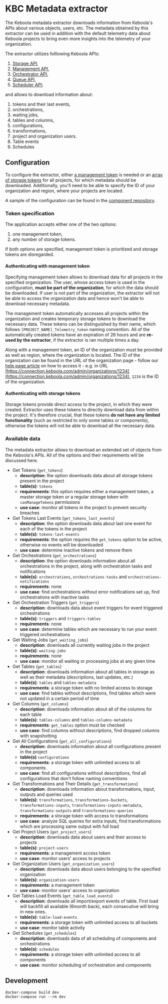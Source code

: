 # KBC Metadata extractor

The Keboola metadata extractor downloads information from Keboola's APIs about various objects, users, etc. The metadata obtained by this extractor can be used in addition with the default telemetry data about Keboola projects to bring even more insights into the telemetry of your organization.

The extractor utilizes folllowing Keboola APIs:

1. [Storage API](https://keboola.docs.apiary.io/#),
2. [Management API](https://keboolamanagementapi.docs.apiary.io/#),
3. [Orchestrator API](https://keboolaorchestratorv2api.docs.apiary.io/#),
4. [Queue API](https://app.swaggerhub.com/apis-docs/keboola/job-queue-api/1.0.0#/),
5. [Scheduler API](https://app.swaggerhub.com/apis/odinuv/scheduler/1.0.0);

and allows to download information about:

1. tokens and their last events,
2. orchestrations,
3. waiting jobs,
4. tables and columns,
5. configurations,
6. transformations,
7. project and organization users.
8. Table events
9. Schedules 

## Configuration

To configure the extractor, either [a management token](https://help.keboola.com/management/account/#tokens) is needed or an [array of storage tokens](https://help.keboola.com/management/project/tokens/) for all projects, for which metadata should be downloaded. Additionally, you'll need to be able to specify the ID of your organization and region, where your projects are located.

A sample of the configuration can be found in the [component repository](https://bitbucket.org/kds_consulting_team/kds-team.ex-kbc-project-metadata-v2/src/master/component_config/sample-config/).

### Token specification

The application accepts either one of the two options:

1. one management token,
2. any number of storage tokens.

If both options are specified, management token is prioritized and storage tokens are disregarded.

#### Authenticating with management token

Specifying management token allows to download data for all projects in the specified organization. The user, whose access token is used in the configuration, **must be part of the organization**, for which the data should be downloaded. If user is not part of the organization, the extractor will not be able to access the organization data and hence won't be able to download necessary metadata.

The management token automatically accesses all projects within the organization and creates temporary storage tokens to download the necessary data. These tokens can be distinguished by their name, which follows `[PROJECT_NAME]_Telemetry_token` naming convention. All of the automatically created tokens have an expiration of 26 hours and are **re-used by the extractor**, if the extractor is ran multiple times a day.

Along with a management token, an ID of the organization must be provided as well as region, where the organization is located. The ID of the organization can be found in the URL of the organization page - follow our [help page article](https://help.keboola.com/management/organization/) on how to access it - e.g. in URL [https://connection.keboola.com/admin/organizations/1234](https://connection.keboola.com/admin/organizations/1234), `1234` is the ID of the organization.

#### Authenticating with storage tokens

Storage tokens provide direct access to the project, in which they were created. Extractor uses these tokens to directly download data from within the project. It's therefore crucial, that these tokens **do not have any limited functionality** (such as restricted to only some tables or components), otherwise the tokens will not be able to download all the necessary data.

### Available data

The metadata extractor allows to download an extended set of objects from the Keboola's APIs. All of the options and their requirements will be discussed here.

- Get Tokens (`get_tokens`)
    - **description**: the option downloads data about all storage tokens present in the project
    - **table(s)**: `tokens`
    - **requirements**: this option requires either a management token, a master storage token or a regular storage token with `canManageTokens` permissions
    - **use case**: monitor all tokens in the project to prevent security breaches
- Get Tokens Last Events (`get_tokens_last_events`)
    - **description**: the option downloads data about last one event for each of the tokens in the project
    - **table(s)**: `tokens-last-events`
    - **requirements**: the option requires the `get_tokens` option to be active, otherwise no events will be downloaded
    - **use case**: determine inactive tokens and remove them
- Get Orchestrations (`get_orchestrations`)
    - **description**: the option downloads information about all orchestrations in the project, along with orchestration tasks and notifications
    - **table(s)**: `orchestrations`, `orchestrations-tasks` and `orchestrations-notifications`
    - **requirements**: none
    - **use case**: find orchestrations without error notifications set up, find orchestrations with inactive tasks
- Get Orchestration Triggers (`get_triggers`)
    - **description**: downloads data about event triggers for event triggered orchestrations
    - **table(s)**: `triggers` and `triggers-tables`
    - **requirements**: none
    - **use case**: determine tables which are necessary to run your event triggered orchestrations
- Get Waiting Jobs (`get_waiting_jobs`)
    - **description**: downloads all currently waiting jobs in the project
    - **table(s)**: `waiting-jobs`
    - **requirements**: none
    - **use case**: monitor all waiting or processing jobs at any given time
- Get Tables (`get_tables`)
    - **description**: downloads information about all tables in storage as well as their metadata (descriptions, last updates, etc.)
    - **table(s)**: `tables` and `tables-metadata`
    - **requirements**: a storage token with no limited access to storage
    - **use case**: find tables without descriptions, find tables which were not updated in a certain period of time
- Get Columns (`get_columns`)
    - **description**: downloads information about all of the columns for each table
    - **table(s)**: `tables-columns` and `tables-columns-metadata`
    - **requirements**: `get_tables` option must be checked
    - **use case**: find columns without descriptions, find dropped columns with snapshotting
- Get All Configurations (`get_all_configurations`)
    - **description**: downloads information about all configurations present in the project
    - **table(s)** `configurations`
    - **requirements**: a storage token with unlimited access to all components
    - **use case**: find all configurations without descriptions, find all configurations that don't follow naming conventions
- Get Transformations and Their Details (`get_transformations`)
    - **description**: downloads information about transformations, input, outputs and queries used
    - **table(s)**: `transformations`, `transformations-buckets`, `transformations-inputs`, `transformations-inputs-metadata`, `transformations-outputs` and `transformations-queries`
    - **requirements**: a storage token with access to transformations
    - **use case**: analyze SQL queries for extra inputs, find transformations which are processing same output with full load
- Get Project Users (`get_project_users`)
    - **description**: downloads data about users and their access to projects
    - **table(s)**: `project-users`
    - **requirements**: a management access token
    - **use case**: monitor users' access to projects
- Get Organization Users (`get_organization_users`)
    - **description**: downloads data about users belonging to the specified organization
    - **table(s)**: `organization-users`
    - **requirements**: a management token
    - **use case**: monitor users' access to organization
- Get Tables Load Events (`get_table_load_events`)
    - **description**: downloads all import/export events of table. First load will backfill all available (6month back), each consecutive will bring in new ones.
    - **table(s)**: `table-load-events`
    - **requirements**:  a storage token with unlimited access to all buckets
    - **use case**: monitor table activity
- Get Schedules (`get_schedules`)
    - **description**: downloads data of all scheduling of components and orchestrations
    - **table(s)**: `schedules`
    - **requirements**:  a storage token with unlimited access to all components
    - **use case**: monitor scheduling of orchestration and components

## Development

```
docker-compose build dev
docker-compose run --rm dev
```